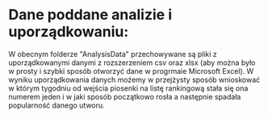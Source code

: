 # Dane poddane analizie i uporządkowaniu:

W obecnym folderze "AnalysisData" przechowywane są pliki z uporządkowanymi danymi z rozszerzeniem csv oraz xlsx (aby można było w prosty i szybki sposób otworzyć dane w progrmaie Microsoft Excel). W wyniku uporządkowania danych możemy w przejżysty sposób wnioskować w którym tygodniu od wejścia piosenki na listę rankingową stała się ona numerem jeden i w jaki sposób początkowo rosła a następnie spadała popularność danego utworu.

